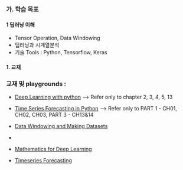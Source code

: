 ### 가. 학습 목표
#### 1 딥러닝 이해
- Tensor Operation,  Data Windowing
- 딥러닝과 시계열분석
- 기술 Tools : Python, Tensorflow, Keras

#### 1. 교재

### 교재 및 playgrounds :
- [Deep Learning with python](https://sourestdeeds.github.io/pdf/Deep%20Learning%20with%20Python.pdf) --> Refer only to chapter 2, 3, 4, 5, 13
- [Time Series Forecasting in Python](https://www.oreilly.com/library/view/time-series-forecasting/9781617299889/) --> Refer only to PART 1 - CH01, CH02, CH03, PART 3 - CH13&14
- [Data Windowing and Making Datasets](https://carpentries-incubator.github.io/python-classifying-power-consumption/instructor/03-data-windows.html)

- 
- [Mathematics for Deep Learning](https://github.com/kafa46/deeplearning_math/tree/master?tab=readme-ov-file)
- [Timeseries Forecasting](https://www.tensorflow.org/tutorials/structured_data/time_series?hl=ko)
